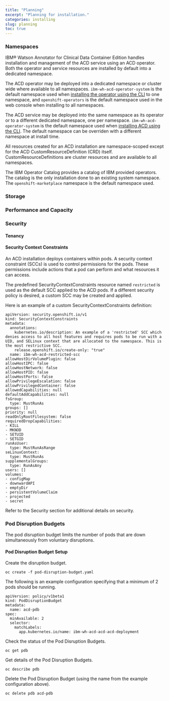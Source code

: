 ```yaml
---
title: "Planning"
excerpt: "Planning for installation."
categories: installing
slug: planning
toc: true
---
```

### Namespaces

IBM® Watson Annotator for Clinical Data Container Edition handles installation and management of the ACD service using an ACD operator. Both the operator and service resources are installed by default into a dedicated namespace.

The ACD operator may be deployed into a dedicated namespace or cluster wide where available to all namespaces. `ibm-wh-acd-operator-system` is the default namespace used when [installing the operator using the CLI](https://ibm.github.io/acd-containers/installing/installing/#install-the-acd-operator-using-cloudctl) to one namespace, and `openshift-operators` is the default namespace used in the web console when installing to all namespaces.

The ACD service may be deployed into the same namespace as its operator or to a different dedicated namespace, one per namespace. `ibm-wh-acd-operator-system` is the default namespace used when [installing ACD using the CLI](https://ibm.github.io/acd-containers/installing/installing/#install-the-acd-service-using-cloudctl). The default namespace can be overriden with a different namespace at install time.

All resources created for an ACD installation are namespace-scoped except for the ACD CustomResourceDefinition (CRD) itself. CustomResourceDefinitions are cluster resources and are available to all namespaces.

The IBM Operator Catalog provides a catalog of IBM provided operators. The catalog is the only installation done to an existing system namespace. The `openshift-marketplace` namespace is the default namespace used.

### Storage

### Performance and Capacity

### Security

#### Tenancy

#### Security Context Constraints

An ACD installation deploys containers within pods. A security context constraint (SCCs) is used to control permissions for the pods. These permissions include actions that a pod can perform and what resources it can access.

The predefined SecurityContextConstraints resource named `restricted` is used as the default SCC applied to the ACD pods. If a different security policy is desired, a custom SCC may be created and applied.

Here is an example of a custom SecurityContextConstraints definition:

```
apiVersion: security.openshift.io/v1
kind: SecurityContextConstraints
metadata:
  annotations:
    kubernetes.io/description: An example of a 'restricted' SCC which denies access to all host features and requires pods to be run with a UID, and SELinux context that are allocated to the namespace. This is the most restrictive SCC.
    release.openshift.io/create-only: "true"
  name: ibm-wh-acd-restricted-scc
allowHostDirVolumePlugin: false
allowHostIPC: false
allowHostNetwork: false
allowHostPID: false
allowHostPorts: false
allowPrivilegeEscalation: false
allowPrivilegedContainer: false
allowedCapabilities: null
defaultAddCapabilities: null
fsGroup:
  type: MustRunAs
groups: []
priority: null
readOnlyRootFilesystem: false
requiredDropCapabilities:
- KILL
- MKNOD
- SETUID
- SETGID
runAsUser:
  type: MustRunAsRange
seLinuxContext:
  type: MustRunAs
supplementalGroups:
  type: RunAsAny
users: []
volumes:
- configMap
- downwardAPI
- emptyDir
- persistentVolumeClaim
- projected
- secret
```

Refer to the Security section for additional details on security.

### Pod Disruption Budgets

The pod disruption budget limits the number of pods that are down simultaneously from voluntary disruptions.

#### Pod Disruption Budget Setup

Create the disruption budget.

```
oc create -f pod-disruption-budget.yaml
```

The following is an example configuration specifying that a minimum of 2 pods should be running.

```
apiVersion: policy/v1beta1
kind: PodDisruptionBudget
metadata:
  name: acd-pdb
spec:
  minAvailable: 2
  selector:
    matchLabels:
      app.kubernetes.io/name: ibm-wh-acd-acd-acd-deployment
```

Check the status of the Pod Disruption Budgets.

```
oc get pdb
```

Get details of the Pod Disruption Budgets.

```
oc describe pdb
```

Delete the Pod Disruption Budget (using the name from the example configuration above).

```
oc delete pdb acd-pdb
```
